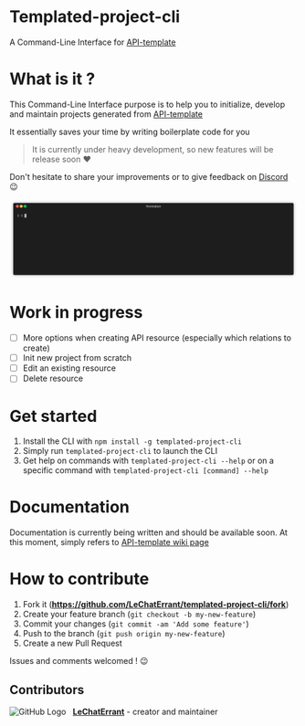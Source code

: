 # Templated-project-cli

A Command-Line Interface for [API-template](https://github.com/LeChatErrant/API-template)

# What is it ?

This Command-Line Interface purpose is to help you to initialize, develop and maintain projects generated from [API-template](https://github.com/LeChatErrant/API-template)

It essentially saves your time by writing boilerplate code for you

> It is currently under heavy development, so new features will be release soon ❤️

Don't hesitate to share your improvements or to give feedback on [Discord](https://discord.gg/4Djq9Qsc3e) :wink:

![Demo](.github/assets/generate.gif)

# Work in progress

 - [ ] More options when creating API resource (especially which relations to create)
 - [ ] Init new project from scratch
 - [ ] Edit an existing resource
 - [ ] Delete resource

# Get started

1. Install the CLI with `npm install -g templated-project-cli`
2. Simply run `templated-project-cli` to launch the CLI
3. Get help on commands with `templated-project-cli --help` or on a specific command with `templated-project-cli [command] --help`

# Documentation

Documentation is currently being written and should be available soon. At this moment, simply refers to [API-template wiki page](https://github.com/LeChatErrant/API-template/wiki/Create-new-resource)

# How to contribute

1. Fork it (**<https://github.com/LeChatErrant/templated-project-cli/fork>**)
2. Create your feature branch (`git checkout -b my-new-feature`)
3. Commit your changes (`git commit -am 'Add some feature'`)
4. Push to the branch (`git push origin my-new-feature`)
5. Create a new Pull Request

Issues and comments welcomed ! :wink:

## Contributors

![GitHub Logo](https://github.com/LeChatErrant.png?size=30) &nbsp; **[LeChatErrant](https://github.com/LeChatErrant)** - creator and maintainer

